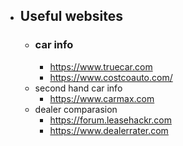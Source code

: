 - ## Useful websites
	- ### car info
		- https://www.truecar.com
		- https://www.costcoauto.com/
	- second hand car info
		- https://www.carmax.com
	- dealer comparasion
		- https://forum.leasehackr.com
		- https://www.dealerrater.com